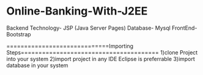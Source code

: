 # Online-Banking-With-J2EE
Backend Technology- JSP (Java Server Pages)
Database- Mysql
FrontEnd- Bootstrap

=============================Importing Steps=======================================
1)clone Project into your system
2)import project in any IDE Eclipse is preferrable
3)import database in your system
